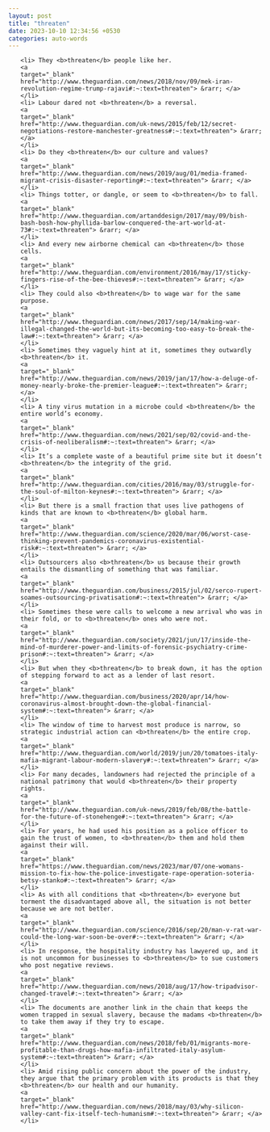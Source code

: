 ```yaml
---
layout: post
title: "threaten"
date: 2023-10-10 12:34:56 +0530
categories: auto-words
---
```

<ol>

    <li> They <b>threaten</b> people like her.
    <a 
    target="_blank" 
    href="http://www.theguardian.com/news/2018/nov/09/mek-iran-revolution-regime-trump-rajavi#:~:text=threaten"> &rarr; </a>
    </li>
    <li> Labour dared not <b>threaten</b> a reversal.
    <a 
    target="_blank" 
    href="http://www.theguardian.com/uk-news/2015/feb/12/secret-negotiations-restore-manchester-greatness#:~:text=threaten"> &rarr; </a>
    </li>
    <li> Do they <b>threaten</b> our culture and values?
    <a 
    target="_blank" 
    href="http://www.theguardian.com/news/2019/aug/01/media-framed-migrant-crisis-disaster-reporting#:~:text=threaten"> &rarr; </a>
    </li>
    <li> Things totter, or dangle, or seem to <b>threaten</b> to fall.
    <a 
    target="_blank" 
    href="http://www.theguardian.com/artanddesign/2017/may/09/bish-bash-bosh-how-phyllida-barlow-conquered-the-art-world-at-73#:~:text=threaten"> &rarr; </a>
    </li>
    <li> And every new airborne chemical can <b>threaten</b> those cells.
    <a 
    target="_blank" 
    href="http://www.theguardian.com/environment/2016/may/17/sticky-fingers-rise-of-the-bee-thieves#:~:text=threaten"> &rarr; </a>
    </li>
    <li> They could also <b>threaten</b> to wage war for the same purpose.
    <a 
    target="_blank" 
    href="http://www.theguardian.com/news/2017/sep/14/making-war-illegal-changed-the-world-but-its-becoming-too-easy-to-break-the-law#:~:text=threaten"> &rarr; </a>
    </li>
    <li> Sometimes they vaguely hint at it, sometimes they outwardly <b>threaten</b> it.
    <a 
    target="_blank" 
    href="http://www.theguardian.com/news/2019/jan/17/how-a-deluge-of-money-nearly-broke-the-premier-league#:~:text=threaten"> &rarr; </a>
    </li>
    <li> A tiny virus mutation in a microbe could <b>threaten</b> the entire world’s economy.
    <a 
    target="_blank" 
    href="http://www.theguardian.com/news/2021/sep/02/covid-and-the-crisis-of-neoliberalism#:~:text=threaten"> &rarr; </a>
    </li>
    <li> It’s a complete waste of a beautiful prime site but it doesn’t <b>threaten</b> the integrity of the grid.
    <a 
    target="_blank" 
    href="http://www.theguardian.com/cities/2016/may/03/struggle-for-the-soul-of-milton-keynes#:~:text=threaten"> &rarr; </a>
    </li>
    <li> But there is a small fraction that uses live pathogens of kinds that are known to <b>threaten</b> global harm.
    <a 
    target="_blank" 
    href="http://www.theguardian.com/science/2020/mar/06/worst-case-thinking-prevent-pandemics-coronavirus-existential-risk#:~:text=threaten"> &rarr; </a>
    </li>
    <li> Outsourcers also <b>threaten</b> us because their growth entails the dismantling of something that was familiar.
    <a 
    target="_blank" 
    href="http://www.theguardian.com/business/2015/jul/02/serco-rupert-soames-outsourcing-privatisation#:~:text=threaten"> &rarr; </a>
    </li>
    <li> Sometimes these were calls to welcome a new arrival who was in their fold, or to <b>threaten</b> ones who were not.
    <a 
    target="_blank" 
    href="http://www.theguardian.com/society/2021/jun/17/inside-the-mind-of-murderer-power-and-limits-of-forensic-psychiatry-crime-prison#:~:text=threaten"> &rarr; </a>
    </li>
    <li> But when they <b>threaten</b> to break down, it has the option of stepping forward to act as a lender of last resort.
    <a 
    target="_blank" 
    href="http://www.theguardian.com/business/2020/apr/14/how-coronavirus-almost-brought-down-the-global-financial-system#:~:text=threaten"> &rarr; </a>
    </li>
    <li> The window of time to harvest most produce is narrow, so strategic industrial action can <b>threaten</b> the entire crop.
    <a 
    target="_blank" 
    href="http://www.theguardian.com/world/2019/jun/20/tomatoes-italy-mafia-migrant-labour-modern-slavery#:~:text=threaten"> &rarr; </a>
    </li>
    <li> For many decades, landowners had rejected the principle of a national patrimony that would <b>threaten</b> their property rights.
    <a 
    target="_blank" 
    href="http://www.theguardian.com/uk-news/2019/feb/08/the-battle-for-the-future-of-stonehenge#:~:text=threaten"> &rarr; </a>
    </li>
    <li> For years, he had used his position as a police officer to gain the trust of women, to <b>threaten</b> them and hold them against their will.
    <a 
    target="_blank" 
    href="https://www.theguardian.com/news/2023/mar/07/one-womans-mission-to-fix-how-the-police-investigate-rape-operation-soteria-betsy-stanko#:~:text=threaten"> &rarr; </a>
    </li>
    <li> As with all conditions that <b>threaten</b> everyone but torment the disadvantaged above all, the situation is not better because we are not better.
    <a 
    target="_blank" 
    href="http://www.theguardian.com/science/2016/sep/20/man-v-rat-war-could-the-long-war-soon-be-over#:~:text=threaten"> &rarr; </a>
    </li>
    <li> In response, the hospitality industry has lawyered up, and it is not uncommon for businesses to <b>threaten</b> to sue customers who post negative reviews.
    <a 
    target="_blank" 
    href="http://www.theguardian.com/news/2018/aug/17/how-tripadvisor-changed-travel#:~:text=threaten"> &rarr; </a>
    </li>
    <li> The documents are another link in the chain that keeps the women trapped in sexual slavery, because the madams <b>threaten</b> to take them away if they try to escape.
    <a 
    target="_blank" 
    href="http://www.theguardian.com/news/2018/feb/01/migrants-more-profitable-than-drugs-how-mafia-infiltrated-italy-asylum-system#:~:text=threaten"> &rarr; </a>
    </li>
    <li> Amid rising public concern about the power of the industry, they argue that the primary problem with its products is that they <b>threaten</b> our health and our humanity.
    <a 
    target="_blank" 
    href="http://www.theguardian.com/news/2018/may/03/why-silicon-valley-cant-fix-itself-tech-humanism#:~:text=threaten"> &rarr; </a>
    </li>